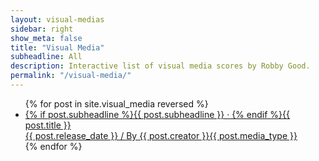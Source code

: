 ```yaml
---
layout: visual-medias
sidebar: right
show_meta: false
title: "Visual Media"
subheadline: All
description: Interactive list of visual media scores by Robby Good.
permalink: "/visual-media/"
---
```


<ul class="side-nav">
    {% for post in site.visual_media reversed %}
    <li><a href="{{ site.url }}{{ site.baseurl }}{{ post.url }}">{% if post.subheadline %}{{ post.subheadline }} &middot; {% endif %}<span class="visual_media-list-titles">{{ post.title }}</span><br><span class="visual_media-list-descriptions">{{ post.release_date }} / By {{ post.creator }}</span><span class="visual-media_list-duration">{{ post.media_type }}</span></a></li>
{% endfor %}
</ul>